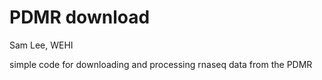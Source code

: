 # PDMR download

Sam Lee, WEHI

simple code for downloading and processing rnaseq data from the PDMR

